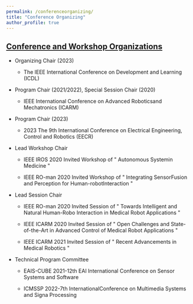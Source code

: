 ```yaml
---
permalink: /conferenceorganizing/
title: "Conference Organizing"
author_profile: true
---
```


## [Conference and Workshop Organizations](https://)
* Organizing Chair (2023)

   * The IEEE International Conference on Development and Learning (ICDL)

* Program Chair (2021/2022), Special Session Chair (2020)

   * IEEE International Conference on Advanced Roboticsand Mechatronics (ICARM)

*  Program Chair (2023)

   * 2023 The 9th International Conference on Electrical Engineering, Control and Robotics (EECR) 
  
* Lead Workshop Chair

   * IEEE IROS 2020 Invited Workshop of " Autonomous Systemin Medicine "

   * IEEE RO-man 2020 Invited Workshop of " Integrating SensorFusion and Perception for Human-robotInteraction "

* Lead Session Chair

   * IEEE RO-man 2020 Invited Session of " Towards Intelligent and Natural Human-Robo Interaction in Medical Robot Applications "

   * IEEE ICARM 2020 Invited Session of " Open Challenges and State-of-the-Art in Advanced Control of Medical Robot Applications "

   * IEEE ICARM 2021 Invited Session of " Recent Advancements in Medical Robotics "

* Technical Program Committee

   * EAIS-CUBE 2021-12th EAI International Conference on Sensor Systems and Software

   * ICMSSP 2022-7th InternationalConference on Multimedia Systems and Signa Processing

